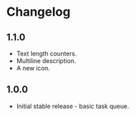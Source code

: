# Changelog
## 1.1.0
- Text length counters.
- Multiline description.
- A new icon.

## 1.0.0
- Initial stable release - basic task queue.
